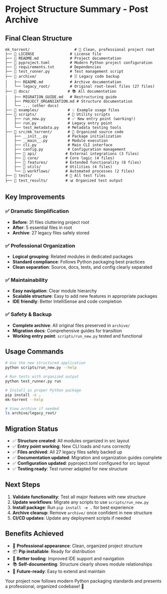 # Project Structure Summary - Post Archive

## Final Clean Structure

```
mk_torrent/                    # 🎯 Clean, professional project root
├── 📄 LICENSE                # License file
├── 📄 README.md              # Project documentation  
├── 📄 pyproject.toml         # Modern Python project configuration
├── 📄 requirements.txt       # Dependencies
├── 📄 test_runner.py         # Test management script
├── 📁 archive/               # 🗄️ Legacy code backup
│   ├── README.md            # Archive documentation
│   └── legacy_root/         # Original root-level files (27 files)
├── 📁 docs/                 # 📚 All documentation
│   ├── MIGRATION_GUIDE.md   # Restructuring guide
│   ├── PROJECT_ORGANIZATION.md # Structure documentation
│   └── ... (other docs)
├── 📁 examples/             # 💡 Example usage files
├── 📁 scripts/              # 🔧 Utility scripts
│   ├── run_new.py          # ✅ New entry point (working!)
│   ├── run.py              # Legacy entry point
│   └── test_metadata.py    # Metadata testing tools
├── 📁 src/mk_torrent/       # 🐍 Organized source code
│   ├── __init__.py         # Package initialization
│   ├── __main__.py         # Module execution
│   ├── cli.py              # Main CLI interface
│   ├── config.py           # Configuration management
│   ├── 📁 api/             # External integrations (3 files)
│   ├── 📁 core/            # Core logic (4 files)
│   ├── 📁 features/        # Extended functionality (8 files)
│   ├── 📁 utils/           # Utilities (4 files)
│   └── 📁 workflows/       # Automated processes (2 files)
├── 📁 tests/               # 🧪 All test files
├── 📁 test_results/        # 📊 Organized test output
```

## Key Improvements

### ✅ **Dramatic Simplification**
- **Before**: 31 files cluttering project root
- **After**: 5 essential files in root
- **Archive**: 27 legacy files safely stored

### ✅ **Professional Organization**
- **Logical grouping**: Related modules in dedicated packages
- **Standard compliance**: Follows Python packaging best practices  
- **Clean separation**: Source, docs, tests, and config clearly separated

### ✅ **Maintainability**
- **Easy navigation**: Clear module hierarchy
- **Scalable structure**: Easy to add new features in appropriate packages
- **IDE friendly**: Better IntelliSense and code completion

### ✅ **Safety & Backup**
- **Complete archive**: All original files preserved in `archive/`
- **Migration docs**: Comprehensive guides for transition
- **Working entry point**: `scripts/run_new.py` tested and functional

## Usage Commands

```bash
# Use the new structured application
python scripts/run_new.py --help

# Run tests with organized output  
python test_runner.py run

# Install as proper Python package
pip install -e .
mk-torrent --help

# View archive if needed
ls archive/legacy_root/
```

## Migration Status

- ✅ **Structure created**: All modules organized in src layout
- ✅ **Entry point working**: New CLI loads and runs correctly
- ✅ **Files archived**: All 27 legacy files safely backed up
- ✅ **Documentation updated**: Migration and organization guides complete
- ✅ **Configuration updated**: pyproject.toml configured for src layout
- ✅ **Testing ready**: Test runner adapted for new structure

## Next Steps

1. **Validate functionality**: Test all major features with new structure
2. **Update workflows**: Migrate any scripts to use `scripts/run_new.py`
3. **Install package**: Run `pip install -e .` for best experience
4. **Archive cleanup**: Remove `archive/` once confident in new structure
5. **CI/CD updates**: Update any deployment scripts if needed

## Benefits Achieved

- 🎯 **Professional appearance**: Clean, organized project structure
- 📦 **Pip installable**: Ready for distribution
- 🔧 **Better tooling**: Improved IDE support and navigation
- 📚 **Self-documenting**: Structure clearly shows module relationships
- 🚀 **Future-ready**: Easy to extend and maintain

Your project now follows modern Python packaging standards and presents a professional, organized codebase! 🎉
